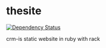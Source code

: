 thesite
=======

[![Dependency Status](https://gemnasium.com/crmis/thesite.svg)](https://gemnasium.com/crmis/thesite)

crm-is static website in ruby with rack
